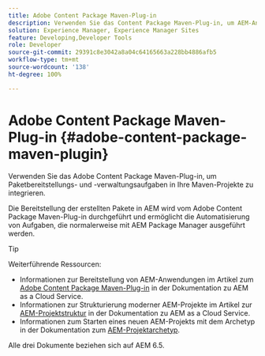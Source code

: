 ```yaml
---
title: Adobe Content Package Maven-Plug-in
description: Verwenden Sie das Content Package Maven-Plug-in, um AEM-Anwendungen bereitzustellen.
solution: Experience Manager, Experience Manager Sites
feature: Developing,Developer Tools
role: Developer
source-git-commit: 29391c8e3042a8a04c64165663a228bb4886afb5
workflow-type: tm+mt
source-wordcount: '138'
ht-degree: 100%

---
```


# Adobe Content Package Maven-Plug-in {#adobe-content-package-maven-plugin}

Verwenden Sie das Adobe Content Package Maven-Plug-in, um Paketbereitstellungs- und -verwaltungsaufgaben in Ihre Maven-Projekte zu integrieren.

Die Bereitstellung der erstellten Pakete in AEM wird vom Adobe Content Package Maven-Plug-in durchgeführt und ermöglicht die Automatisierung von Aufgaben, die normalerweise mit AEM Package Manager ausgeführt werden.

>[!TIP]
>
>Weiterführende Ressourcen:
>
>* Informationen zur Bereitstellung von AEM-Anwendungen im Artikel zum [Adobe Content Package Maven-Plug-in](https://experienceleague.adobe.com/docs/experience-manager-cloud-service/implementing/developer-tools/maven-plugin.html?lang=de#developer-tools) in der Dokumentation zu AEM as a Cloud Service.
>* Informationen zur Strukturierung moderner AEM-Projekte im Artikel zur [AEM-Projektstruktur](https://experienceleague.adobe.com/docs/experience-manager-cloud-service/implementing/developing/aem-project-content-package-structure.html?lang=de) in der Dokumentation zu AEM as a Cloud Service.
>* Informationen zum Starten eines neuen AEM-Projekts mit dem Archetyp in der Dokumentation zum [AEM-Projektarchetyp](https://experienceleague.adobe.com/docs/experience-manager-core-components/using/developing/archetype/overview.html?lang=de).
>
>Alle drei Dokumente beziehen sich auf AEM 6.5.
